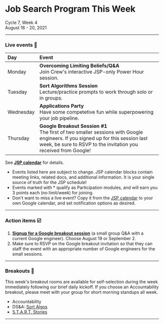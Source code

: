 # Job Search Program This Week

Cycle 7, Week 4 <br />
August 16 - 20, 2021

---

### Live events 📆

|Day|Event|
|:--|:--|
| Monday |**Overcoming Limiting Beliefs/Q&A** <br /> Join Crew's interactive JSP-only Power Hour session. |
| Tuesday | **Sort Algorithms Session** <br /> Lecture/practice prompts to work through solo or in groups. |
| Wednesday | **Applications Party** <br /> Have some competetive fun while superpowering your job pipeline. |
| Thursday | **Google Breakout Session #1** <br /> The first of two smaller sessions with Google engineers. If you signed up for this session last week, be sure to RSVP to the invitation you received from Google!|

See **[JSP calendar](http://mks.io/jspcalendar)** for details.

 * Events listed here are subject to change. JSP calendar blocks contain meeting links, related docs, and additional information. It is your single source of truth for the JSP schedule! <br />
 * Events marked with *  qualify as Participation modules, and will earn you 3 points each (no limit/week) for joining.
 * Don't want to miss a live event? Copy it from the [JSP calendar](http://mks.io/jspcalendar) to your own Google calendar, and set notification options as desired.
 
---


### Action items ☑️ 


1. **[Signup for a Google breakout session](https://docs.google.com/forms/d/e/1FAIpQLSceyOGWZDfRc6fjLLdRc_dsVyK4JGPHiYnH5aW3Ar2VlBYVTw/viewform)** (a small group Q&A with a current Google engineer). Choose August 19 or September 2.
2. Make sure to RSVP on the Google breakout invitation so that they can staff the event with an appropriate number of Google engineers for the small sessions.

---


### Breakouts 🤝


This week's breakout rooms are available for self-selection during the week immediately following our brief daily kickoff. If you choose an Accountability breakout, please meet with your group for short morning standups all week.

 * Accountability
 * DS&A: [Sort Algos](https://docs.google.com/document/d/1SKBhRjv0LhjKvUg33K-3bEloPy7n-GH_ibQz5DU8TFk/)
 * [S.T.A.R.T. Stories](https://drive.google.com/drive/folders/1cHvNMHCOa2X3BDKADTvktcir-Bt757e3?usp=sharing)

---
